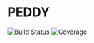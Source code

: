 # PEDDY

[![Build Status](https://gitlabext.wsl.ch/patrick.leibersperger/peddy.jl/badges/main/pipeline.svg)](https://gitlabext.wsl.ch/patrick.leibersperger/peddy.jl/pipelines)
[![Coverage](https://gitlabext.wsl.ch/patrick.leibersperger/peddy.jl/badges/main/coverage.svg)](https://gitlabext.wsl.ch/patrick.leibersperger/peddy.jl/commits/main)
